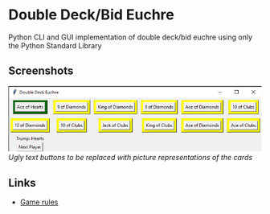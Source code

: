 # Double Deck/Bid Euchre
Python CLI and GUI implementation of double deck/bid euchre using only the Python Standard Library


## Screenshots
![GUI](./data/images/gui_20200808.png)
*Ugly text buttons to be replaced with picture representations of the cards*

## Links
* [Game rules](https://gradeless.com/la/in_bid_euchre.pdf)
